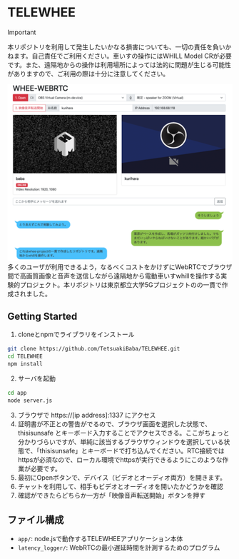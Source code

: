 # TELEWHEE
> [!IMPORTANT]
> 本リポジトリを利用して発生したいかなる損害についても、一切の責任を負いかねます。自己責任でご利用ください。車いすの操作にはWHILL Model CRが必要です。また、遠隔地からの操作は利用場所によっては法的に問題が生じる可能性がありますので、ご利用の際は十分に注意してください。


![](./screenshot.png)
多くのユーザが利用できるよう，なるべくコストをかけずにWebRTCでブラウザ間で高画質画像と音声を送信しながら遠隔地から電動車いすwhillを操作する実験的プロジェクト。本リポジトリは東京都立大学5Gプロジェクトのの一貫で作成されました。

## Getting Started
1. cloneとnpmでライブラリをインストール
```bash
git clone https://github.com/TetsuakiBaba/TELEWHEE.git
cd TELEWHEE
npm install
```
2. サーバを起動
```bash
cd app
node server.js
```
3. ブラウザで https://[ip address]:1337 にアクセス
4. 証明書が不正との警告がでるので、ブラウザ画面を選択した状態で、thisisunsafe とキーボード入力することでアクセスできる。ここがちょっと分かりづらいですが、単純に該当するブラウザウィンドウを選択している状態で、「thisisunsafe」とキーボードで打ち込んでください。RTC接続ではhttpsが必須なので、ローカル環境でhttpsが実行できるようにこのような作業が必要です。
4. 最初にOpenボタンで、デバイス（ビデオとオーディオ両方）を開きます。
5. チャットを利用して、相手もビデオとオーディオを開いたかどうかを確認
6. 確認ができたらどちらか一方が「映像音声転送開始」ボタンを押す

## ファイル構成
- `app/`: node.jsで動作するTELEWHEEアプリケーション本体
- `latency_logger/`: WebRTCの最小遅延時間を計測するためのプログラム
